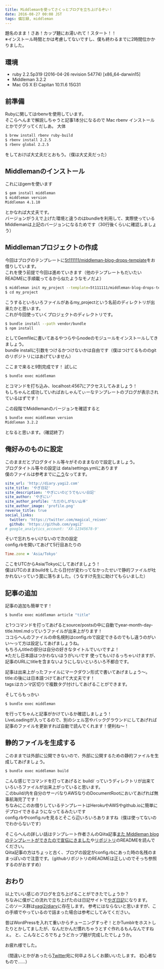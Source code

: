 ```yaml
---
title: Middlemanを使ってさくっとブログを立ち上げるぞい！
date: 2016-08-27 00:08 JST
tags: 備忘録, middleman
---
```


題名のまま！さあ！カップ麺にお湯いれて！スタート！！  
※インストール時間とかは考慮してないですし、僕も終わるまでに2時間位かかりました。

## 環境
* ruby 2.2.5p319 (2016-04-26 revision 54774) [x86_64-darwin15]
* Middleman 3.2.2
* Mac OS X El Capitan 10.11.6 15G31

## 前準備
Rubyに関してはrbenvを使用しています。  
そこらへんまで解説しちゃうと記事1本分になるので Mac rbenv インストール とかでググってくだしあ。
大体

``` bash
$ brew install rbenv ruby-build
$ rbenv install 2.2.5
$ rbenv global 2.2.5
```

をしておけば大丈夫だとおもう。（僕は大丈夫だった）

## Middlemanのインストール
これにはgemを使います

``` bash
$ gem install middleman
$ middleman version
Middleman 4.1.10
```

とかなれば大丈夫です。  
バージョンがうえで上げた環境と違うのはbundleを利用して、実際使っているMiddlemanは上記のバージョンになるためです（30行後くらいに確認しましょう）  

## Middlemanプロジェクトの作成
今回はブログのテンプレートに[5t111111/middleman-blog-drops-template](https://github.com/5t111111/middleman-blog-drops-template)をお借りしています。  
これを使う前提で今回は進めていきます（他のテンプレートもだいたいREADMEに手順載ってるから似たようなモノだよ）  
  

``` bash
$ middleman init my_project --template=5t111111/middleman-blog-drops-template
$ cd my_project
```

こうするといろいろファイルがあるmy_projectという名前のディレクトリが出来たかと思います。  
これが今回使っていくプロジェクトのディレクトリです。  

``` bash
$ bundle install --path vendor/bundle
$ npm install
```

としてGemfileに書いてあるやつらやらnodeのモジュールをインストールしてきましょう。  
bundle installに引数をつけるかつけないかは自由です（僕はつけてるもののgitのリポジトリにはあげていません）  

ここまで来ると9割完成です！
試しに

``` bash
$ bundle exec middleman
```

とコマンドを打ち込み、localhost:4567にアクセスしてみましょう！  
もしちゃんと成功していればおしゃんてぃーなテンプレートのブログが表示されているはずです！  
  
この段階でMiddlemanのバージョンを確認すると

``` bash
$ bundle exec middleman version
Middleman 3.2.2
```

となると思います。（確認終了）

## 俺好みのものに設定
このままだとブログタイトル等々がそのままなので設定しましょう。  
ブログタイトル等々の設定は data/settings.ymlにあります  
僕のファイルは参考までに[こう](https://github.com/yagi2/diary/blob/master/data/settings.yml)なってます。  

``` yml
site_url: 'http://diary.yagi2.com'
site_title: 'やぎ日記'
site_description: 'やぎにいのどうでもいい日記'
site_author: 'やぎにい'
site_author_profile: 'ただのしがない山羊'
site_author_image: 'profile.png'
reverse_title: true
social_links:
  twitter: 'https://twitter.com/magical_reisen'
  github: 'https://github.com/yagi2'
# google_analytics_account: 'XX-12345678-9'
```

そいで忘れちゃいけないので次の設定  
config.rbを開いてあげて5行目あたりの

``` ruby
Time.zone = 'Asia/Tokyo'
```

ここをUTCからAsia/Tokyoにしてあげましょう！  
僕はUTCのままbuildをしたら日付が変わってなかったせいで静的ファイルが吐かれないっていう罠に落ちました。（うなすけ先生に助けてもらいました）

## 記事の追加
記事の追加も簡単です！  

``` bash
$ bundle exec middleman article "title"
```

と1つコマンドを打ってあげるとsource/postsの中に自動でyear-month-day-title.html.mdっていうファイルが出来上がります！  
ココらへんのファイルの命名規則はconfig.rbで設定できるのでもし違うのがいい〜って方は設定してあげましょうね。  
もちろんtitleの部分は自分の好きなタイトルでいいですよ！  
※ただし日本語はつかわないほうがいいです 使ってもいけるっちゃいけますが、記事のURLにtitleを含まないようにしないといろいろ不都合です。
  
記事は出来上がったファイルにマークダウン形式で書いてあげましょう〜。  
title:の後には日本語つけてあげて大丈夫です！  
tags:はカンマ区切りで複数タグ付けしてあげることができます。

そしてらもっかい

``` bash
$ bundle exec middleman
```

を行ってちゃんと記事がかけているか確認しましょう！  
LiveLoadingが入ってるので、別のシェル窓やバックグラウンドにしてあげれば記事のファイルを更新すれば自動で読んでくれます！便利ね〜！  

## 静的ファイルを生成する
このままでは外部に公開できないので、外部に公開するための静的ファイルを生成してあげましょう。

``` bash
$ bundle exec middleman build
```

こんな感じでコマンドを打ってあげると build/ っていうディレクトリが出来ていろいろファイルが出来上がっていると思います。  
このbuild/内を自分のサーバなりAWSなりのDocumentRootにおいてあげれば無事航海完了です！  
ちなみにこのお借りしているテンプレートはHerokuやAWSやgithub.ioに簡単にデプロイできるようになってるみたいです  
config.rbやconfig.ruを見るとそこら辺いろいろありますね（僕は使ってないのでわからないです）  
  
そこらへんの詳しい話はテンプレート作者さんのQiita記事[また Middleman blog のテンプレートができたので宣伝にきました](http://qiita.com/5t111111/items/5e79a169b3162e2eab4c)や[リポジトリ](https://github.com/5t111111/middleman-blog-drops-template)のREADMEを読んでください。  
Qiita記事の方はちょっと古く、ブログの設定がconfig.rbにあった時の名残のままっぽいので注意です。（githubリポジトリのREADMEは正しいのでそっち参照するのがおすすめ）  

## おわり
以上でいい感じのブログを立ち上げることができたでしょうか？  
ちなみに僕がこの流れで立ち上げたのは日記サイトで[やぎ日記](http://diary.yagi2.com/)になります。  
このソース群は[yagi2/diary](https://github.com/yagi2/diary)に存在します。 参考にはならないと思いますが、この手順でやっているので詰まった場合は参考にしてみてください。  
  
昔はWordPressを入れて重いからチューニングすっぞ！とかTumblrをホストしたりとかしてましたが、なんだかんだ慣れちゃうとすぐ作れるもんなんですねぇ。
と、こんなところでちょうどカップ麺が完成したでしょうか。
    
お疲れ様でした。
  
（間違いとかがあったら[Twitter](https://twitter.com/amgical_reisen)宛に何卒よろしくお願いいたします。 初心者なもので……）